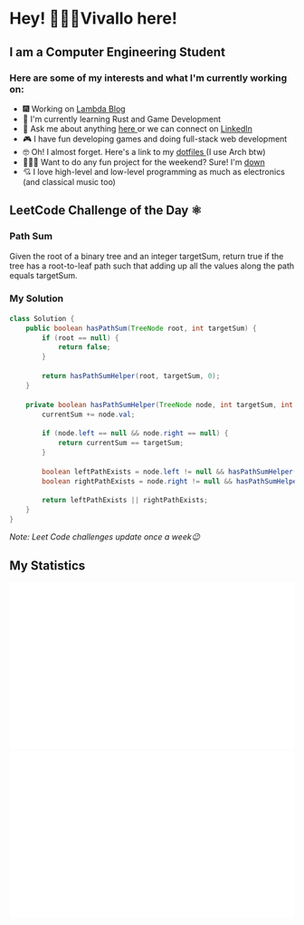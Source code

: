 #  Hey! 🙋🏻‍♂️Vivallo here!

##  I am a Computer Engineering Student

###  Here are some of my interests and what I'm currently working on:

  * 🎆 Working on [ Lambda Blog ](https://github.com/Vivallo04/lambda-blog)
  * 🌱 I'm currently learning Rust and Game Development 
  * 💭 Ask me about anything [ here ](https://github.com/Vivallo04/Vivallo04/issues/new) or we can connect on [ LinkedIn ](https://bit.ly/3zm1YjA)
  * 🎮 I have fun developing games and doing full-stack web development 
  * 🤓 Oh! I almost forget. Here's a link to my [ dotfiles ](https://github.com/Vivallo04/dotfiles) (I use Arch btw) 
  * 👨🏻‍💻 Want to do any fun project for the weekend? Sure! I'm [ down ](https://discordapp.com/users/521712126058823701)
  * 💘 I love high-level and low-level programming as much as electronics (and classical music too) 

##  LeetCode Challenge of the Day ⚛

###  Path Sum

Given the root of a binary tree and an integer targetSum, return true if the
tree has a root-to-leaf path such that adding up all the values along the path
equals targetSum.

###  My Solution
```java
class Solution {
    public boolean hasPathSum(TreeNode root, int targetSum) {
        if (root == null) {
            return false;
        }

        return hasPathSumHelper(root, targetSum, 0);
    }

    private boolean hasPathSumHelper(TreeNode node, int targetSum, int currentSum) {
        currentSum += node.val;

        if (node.left == null && node.right == null) {
            return currentSum == targetSum;
        }

        boolean leftPathExists = node.left != null && hasPathSumHelper(node.left, targetSum, currentSum);
        boolean rightPathExists = node.right != null && hasPathSumHelper(node.right, targetSum, currentSum);

        return leftPathExists || rightPathExists;
    }
}
```
  

_Note: Leet Code challenges update once a week😉_

##  My Statistics

![](https://github.com/Vivallo04/stats/blob/master/generated/overview.svg)
![](https://github.com/Vivallo04/stats/blob/master/generated/languages.svg)

